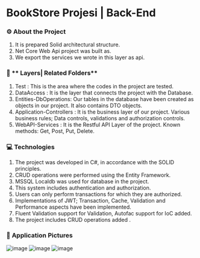 # BookStore Projesi | Back-End

### :gear: **About the Project** 

1. It is prepared Solid architectural structure.
2. Net Core Web Api project was built as. 
3. We export the services we wrote in this layer as api.


### :open_file_folder: ** Layers| Related Folders**

1. Test : This is the area where the codes in the project are tested.
2. DataAccess : It is the layer that connects the project with the Database.
3. Entities-DbOperations: Our tables in the database have been created as objects in our project. It also contains DTO objects.
4. Application-Controllers : It is the business layer of our project. Various business rules; Data controls, validations and authorization controls.
5. WebAPI-Services : It is the Restful API Layer of the project. Known methods: Get, Post, Put, Delete.


### :computer: **Technologies** 

1. The project was developed in C#, in accordance with the SOLID principles.
2. CRUD operations were performed using the Entity Framework.
3. MSSQL Localdb was used for database in the project.
4. This system includes authentication and authorization.
5. Users can only perform transactions for which they are authorized.
6. Implementations of JWT; Transaction, Cache, Validation and Performance aspects have been implemented.
7. Fluent Validation support for Validation, Autofac support for IoC added.
8. The project includes CRUD operations added .


### :floppy_disk: **Application Pictures**
![image](https://user-images.githubusercontent.com/109723263/194702948-21df4d71-1683-4fba-9301-5b30b89d6d30.png)
![image](https://user-images.githubusercontent.com/109723263/194702953-94e702c8-8e8b-4268-817b-0243d6941b59.png)
![image](https://user-images.githubusercontent.com/109723263/194702964-81a28fa1-de10-4565-bb89-160ef039e91d.png)





